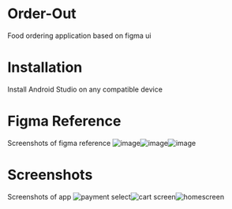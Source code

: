 # Order-Out
Food ordering application based on figma ui



# Installation
Install Android Studio on any compatible device

# Figma Reference
Screenshots of figma reference
![image](https://user-images.githubusercontent.com/95852329/209734383-0acd7bbf-4cb7-4bd2-a340-d566dfcde101.png)![image](https://user-images.githubusercontent.com/95852329/209734642-0418ef89-cf3a-4350-a7bc-b9f5c30b535a.png)![image](https://user-images.githubusercontent.com/95852329/209734708-d2f7e2e1-15f7-41f9-a043-b94a94a8001e.png)


# Screenshots
Screenshots of app ![payment select](https://user-images.githubusercontent.com/95852329/209734920-f39972cd-b7b3-4896-813f-d5d92c2c555b.png)![cart screen](https://user-images.githubusercontent.com/95852329/209734922-3492279a-7476-47fd-be20-659c213dbacf.png)![homescreen](https://user-images.githubusercontent.com/95852329/209734925-4ad2ea9d-7d9e-4336-bd3e-931f82a8c981.png)
